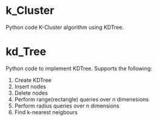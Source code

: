 # k_Cluster
Python code K-Cluster algorithm using KDTree.

# kd_Tree
Python code to implement KDTree.
Supports the following:
  1. Create KDTree
  2. Insert nodes
  3. Delete nodes
  4. Perform range(rectangle) queries over n dimenesions
  5. Perform radius queries over n dimensions
  6. Find k-nearest neigbours
